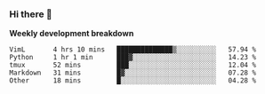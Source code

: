 ### Hi there 👋


**Weekly development breakdown**

<!--START_SECTION:waka-->
```text
VimL       4 hrs 10 mins   ██████████████▒░░░░░░░░░░   57.94 % 
Python     1 hr 1 min      ███▓░░░░░░░░░░░░░░░░░░░░░   14.23 % 
tmux       52 mins         ███░░░░░░░░░░░░░░░░░░░░░░   12.04 % 
Markdown   31 mins         █▓░░░░░░░░░░░░░░░░░░░░░░░   07.28 % 
Other      18 mins         █░░░░░░░░░░░░░░░░░░░░░░░░   04.28 % 
```
<!--END_SECTION:waka-->
